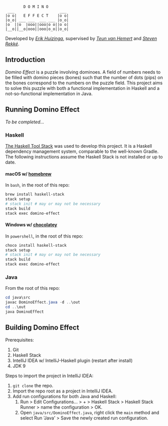 ```
        D O M I N O
 ___                    ___
|o o|   E F F E C T    |o o|
|o_o| ___ ___  ___ ___ |o_o|
|o  ||o  |ooo||ooo|o o||o o|
|__o||__o|ooo||ooo|o_o||o_o|
```


Developed by [*Erik Huizinga*](https://github.com/erikhuizinga), supervised by [*Teun van Hemert*](https://github.com/teunvanhemert) and [*Steven Rekké*](https://github.com/srekke).

## Introduction

*Domino Effect* is a puzzle involving dominoes.
A field of numbers needs to be filled with domino pieces (bones) such that the number of dots (pips) on the bones correspond to the numbers on the puzzle field.
This project aims to solve this puzzle with both a functional implementation in Haskell and a not-so-functional implementation in Java.

## Running Domino Effect

*To be completed...*

### Haskell

[The Haskell Tool Stack](https://haskellstack.org) was used to develop this project. It is a Haskell dependency management system, comparable to the well-known Gradle. The following instructions assume the Haskell Stack is not installed or up to date.

#### macOS w/ [homebrew](https://brew.sh)

In `bash`, in the root of this repo:

```bash
brew install haskell-stack
stack setup
# stack init # may or may not be necessary
stack build
stack exec domino-effect
```

#### Windows w/ [chocolatey](https://chocolatey.org/)

In `powershell`, in the root of this repo:

```powershell
choco install haskell-stack
stack setup
# stack init # may or may not be necessary
stack build
stack exec domino-effect
```

### Java

From the root of this repo:

```powershell
cd java\src
javac DominoEffect.java -d ..\out
cd ..\out
java DominoEffect
```

## Building Domino Effect

Prerequisites:

1. Git
1. Haskell Stack
1. IntelliJ IDEA w/ IntelliJ-Haskell plugin (restart after install)
1. JDK 9

Steps to import the project in IntelliJ IDEA:

1. `git clone` the repo.
1. Import the repo root as a project in IntelliJ IDEA.
1. Add run configurations for both Java and Haskell:
   1. Run > Edit Configurations... > + > Haskell Stack > Haskell Stack Runner > name the configuration > OK.
   1. Open `java/src/DominoEffect.java`, right click the `main` method and select Run 'Java' > Save the newly created run configuration.
